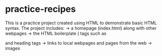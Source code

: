 # practice-recipes
This is a practice project created using HTML to demonstrate basic HTML syntax. 
The project includes:
-> a homepage (index.html) along with other webpages
-> the HTML boilerplate (<!DOCTYPE ...)
-> tags such as <p> and heading tags 
-> links to local webpages and pages from the web
-> images